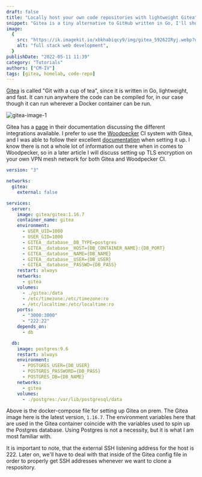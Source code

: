 ```yaml
---
draft: false
title: "Locally host your own code repositories with lightweight Gitea"
snippet: "Gitea is a tiny alternative to GitHub written in Go, I'll show you how to use it."
image:
  {
    src: "https://ik.imagekit.io/xbkhabiqcy9/img/gitea_59262IRyj.webp?updatedAt=1652312437020",
    alt: "full stack web development",
  }
publishDate: "2022-05-11 11:39"
category: "Tutorials"
authors: ["CM-IV"]
tags: [gitea, homelab, code-repo]
---
```


[Gitea](https://gitea.io/en-us/) is called "Git with a cup of tea", since it is written in Go, lightweight, and fast. It can run anywhere the code can be compiled for, in our case though it can run wherever a Docker container can be run.

<img class="image" alt="gitea-image-1" src="https://ik.imagekit.io/xbkhabiqcy9/img/gitea_59262IRyj.webp?ik-sdk-version=javascript-1.4.3&updatedAt=1652312437020" width={860} height={392} alt="Whoogle Search Image" />

Gitea has a [page](https://gitea.com/gitea/awesome-gitea#user-content-devops) in their documentation discussing the different integrations available. I prefer to use the [Woodpecker](https://github.com/woodpecker-ci/woodpecker) CI system with Gitea, and I was able to follow their excellent [documentation](https://woodpecker-ci.org/docs/intro) when setting it up. I know there is not a whole lot of information out there when in comes to Woodpecker, so in a later article I will discuss setting up TLS encryption on your own VPN mesh network for both Gitea and Woodpecker CI.

```yaml
version: "3"

networks:
  gitea:
    external: false

services:
  server:
    image: gitea/gitea:1.16.7
    container_name: gitea
    environment:
      - USER_UID=1000
      - USER_GID=1000
      - GITEA__database__DB_TYPE=postgres
      - GITEA__database__HOST={DB_CONTAINER_NAME}:{DB_PORT}
      - GITEA__database__NAME={DB_NAME}
      - GITEA__database__USER={DB_USER}
      - GITEA__database__PASSWD={DB_PASS}
    restart: always
    networks:
      - gitea
    volumes:
      - ./gitea:/data
      - /etc/timezone:/etc/timezone:ro
      - /etc/localtime:/etc/localtime:ro
    ports:
      - "3000:3000"
      - "222:22"
    depends_on:
      - db

  db:
    image: postgres:9.6
    restart: always
    environment:
      - POSTGRES_USER={DB_USER}
      - POSTGRES_PASSWORD={DB_PASS}
      - POSTGRES_DB={DB_NAME}
    networks:
      - gitea
    volumes:
      - ./postgres:/var/lib/postgresql/data
```

Above is the docker-compose file for setting up Gitea on prem. The Gitea image here is the latest version, `1.16.7`. The environment variables here that are used in the Gitea container coincide with the variables used to spin up the Postgres database. Using Postgres is not a necessity, but it is what I am most familiar with.

It is important to note, that the external SSH listening address for the host is 222. Later on, we'll have to deal with that inside of the Gitea config file in order to properly get SSH addresses whenever we want to clone a respository.
